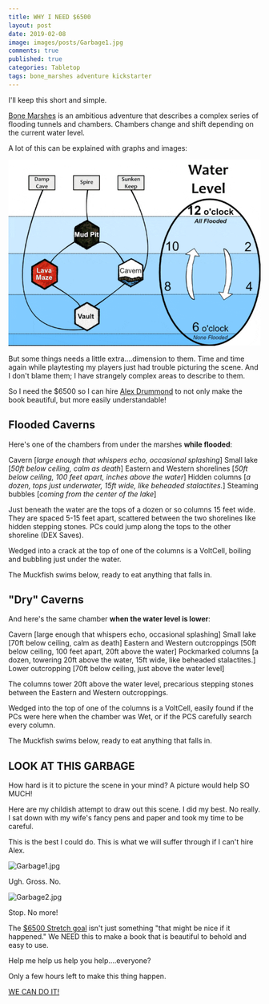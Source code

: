 ```yaml
---
title: WHY I NEED $6500 
layout: post
date: 2019-02-08
image: images/posts/Garbage1.jpg
comments: true
published: true
categories: Tabletop
tags: bone_marshes adventure kickstarter 
---
```


I'll keep this short and simple.

[Bone Marshes](https://www.kickstarter.com/projects/464972563/the-bone-marshes-a-hex-mapping-adventure-about-get/description) is an ambitious adventure that describes a complex series of flooding tunnels and chambers. Chambers change and shift depending on the current water level.

A lot of this can be explained with graphs and images:

![marshes-flooding.gif](/images/posts/marshes-flooding.gif)

But some things needs a little extra....dimension to them. Time and time again while playtesting my players just had trouble picturing the scene. And I don't blame them; I have strangely complex areas to describe to them.

So I need the $6500 so I can hire [Alex Drummond](https://www.drivethrurpg.com/product/228485/Epic-Isometric-Bundle) to not only make the book beautiful, but more easily understandable!

## Flooded Caverns

Here's one of the chambers from under the marshes **while flooded**:

Cavern [*large enough that whispers echo, occasional splashing*] Small lake [*50ft below ceiling, calm as death*] Eastern and Western shorelines [*50ft below ceiling, 100 feet apart, inches above the water*] Hidden columns [*a dozen, tops just underwater, 15ft wide, like beheaded stalactites.*] Steaming bubbles [*coming from the center of the lake*]

Just beneath the water are the tops of a dozen or so columns 15 feet wide. They are spaced 5-15 feet apart, scattered between the two shorelines like hidden stepping stones. PCs could jump along the tops to the other shoreline (DEX Saves).

Wedged into a crack at the top of one of the columns is a VoltCell, boiling and bubbling just under the water. 

The Muckfish swims below, ready to eat anything that falls in.

## "Dry" Caverns

And here's the same chamber **when the water level is lower**:

Cavern [large enough that whispers echo, occasional splashing] Small lake [70ft below ceiling, calm as death] Eastern and Western outcroppings [50ft below ceiling, 100 feet apart, 20ft above the water] Pockmarked columns [a dozen, towering 20ft above the water, 15ft wide, like beheaded stalactites.] Lower outcropping [70ft below ceiling, just above the water level]

The columns tower 20ft above the water level, precarious stepping stones between the Eastern and Western outcroppings. 

Wedged into the top of one of the columns is a VoltCell, easily found if the PCs were here when the chamber was Wet, or if the PCS carefully search every column.

The Muckfish swims below, ready to eat anything that falls in.

## LOOK AT THIS GARBAGE

How hard is it to picture the scene in your mind? A picture would help SO MUCH!

Here are my childish attempt to draw out this scene. I did my best. No really. I sat down with my wife's fancy pens and paper and took my time to be careful. 

This is the best I could do. This is what we will suffer through if I can't hire Alex.

![Garbage1.jpg]({{site.url}}/images/posts/Garbage1.jpg)

Ugh. Gross. No. 

![Garbage2.jpg]({{site.url}}/images/posts/Garbage2.jpg)

Stop. No more! 

The [$6500 Stretch goal](https://www.kickstarter.com/projects/464972563/the-bone-marshes-a-hex-mapping-adventure-about-get/description) isn't just something "that might be nice if it happened." We NEED this to make a book that is beautiful to behold and easy to use.

Help me help us help you help....everyone? 

Only a few hours left to make this thing happen. 

[WE CAN DO IT!](https://www.kickstarter.com/projects/464972563/the-bone-marshes-a-hex-mapping-adventure-about-get/description) 